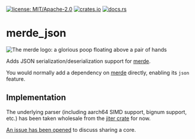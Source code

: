 [![license: MIT/Apache-2.0](https://img.shields.io/badge/license-MIT%2FApache--2.0-blue.svg)](LICENSE-MIT)
[![crates.io](https://img.shields.io/crates/v/merde_json.svg)](https://crates.io/crates/merde_json)
[![docs.rs](https://docs.rs/merde_json/badge.svg)](https://docs.rs/merde_json)

# merde_json

![The merde logo: a glorious poop floating above a pair of hands](https://github.com/user-attachments/assets/763d60e0-5101-48af-bc72-f96f516a5d0f)

Adds JSON serialization/deserialization support for
[merde](https://crates.io/crates/merde).

You would normally add a dependency on [merde](https://crates.io/crates/merde)
directly, enabling its `json` feature.

## Implementation

The underlying parser (including aarch64 SIMD support, bignum support, etc.) has been
taken wholesale from the [jiter crate](https://crates.io/crates/jiter) for now.

[An issue has been opened](https://github.com/pydantic/jiter/issues/139) to discuss sharing a core.
